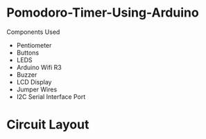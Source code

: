 # Pomodoro-Timer-Using-Arduino

Components Used

- Pentiometer
- Buttons
- LEDS
- Arduino Wifi R3
- Buzzer
- LCD Display
- Jumper Wires
- I2C Serial Interface Port

# Circuit Layout


